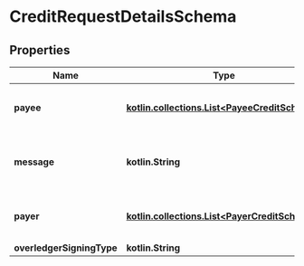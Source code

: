 
# CreditRequestDetailsSchema

## Properties
Name | Type | Description | Notes
------------ | ------------- | ------------- | -------------
**payee** | [**kotlin.collections.List&lt;PayeeCreditSchema&gt;**](PayeeCreditSchema.md) | Who are the payees of this transaction |  [optional]
**message** | **kotlin.String** | Any text-based element of the data payload |  [optional]
**payer** | [**kotlin.collections.List&lt;PayerCreditSchema&gt;**](PayerCreditSchema.md) | Who are the payers of this transaction |  [optional]
**overledgerSigningType** | **kotlin.String** |  |  [optional]



